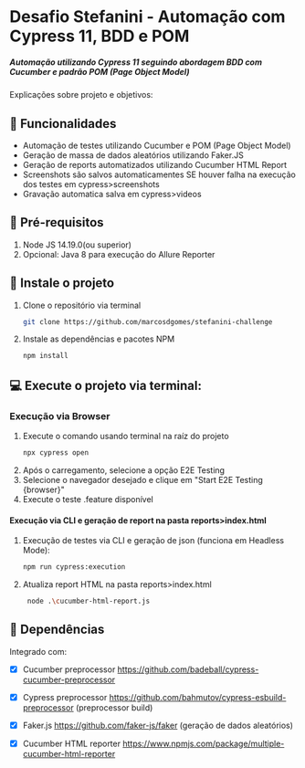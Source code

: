 # Desafio Stefanini - Automação com Cypress 11, BDD e POM

##### Automação utilizando Cypress 11 seguindo abordagem BDD com Cucumber e padrão POM (Page Object Model)

Explicações sobre projeto e objetivos:

## 🔧 Funcionalidades
- Automação de testes utilizando Cucumber e POM (Page Object Model)
- Geração de massa de dados aleatórios utilizando Faker.JS
- Geração de reports automatizados utilizando Cucumber HTML Report
- Screenshots são salvos automaticamentes SE houver falha na execução dos testes em cypress>screenshots
- Gravação automatica salva em cypress>videos

## 🔴 Pré-requisitos

1. Node JS 14.19.0(ou superior)
2. Opcional: Java 8 para execução do Allure Reporter

## 🚀 Instale o projeto

1. Clone o repositório via terminal
   ```sh
   git clone https://github.com/marcosdgomes/stefanini-challenge
   ```
3. Instale as dependências e pacotes NPM
   ```sh
   npm install
   ```

## 💻 Execute o projeto via terminal:

### Execução via Browser
1. Execute o comando usando terminal na raíz do projeto
   ```sh 
   npx cypress open
   ```
 2. Após o carregamento, selecione a opção E2E Testing
 3. Selecione o navegador desejado e clique em "Start E2E Testing {browser}"
 4. Execute o teste .feature disponível
 
#### Execução via CLI e geração de report na pasta reports>index.html
1. Execução de testes via CLI e geração de json (funciona em Headless Mode): 
    ```sh 
   npm run cypress:execution  
   ```
   
2. Atualiza report HTML na pasta reports>index.html
   ```sh 
    node .\cucumber-html-report.js
    ```
    
## 📖 Dependências

Integrado com:
- [x] Cucumber preprocessor https://github.com/badeball/cypress-cucumber-preprocessor 
- [x] Cypress preprocessor https://github.com/bahmutov/cypress-esbuild-preprocessor (preprocessor build)
- [x] Faker.js https://github.com/faker-js/faker (geração de dados aleatórios)
- [x] Cucumber HTML reporter https://www.npmjs.com/package/multiple-cucumber-html-reporter
    
 
   

